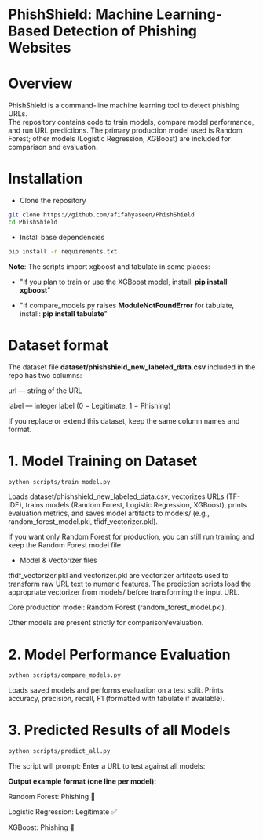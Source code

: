 # **PhishShield: Machine Learning-Based Detection of Phishing Websites**

# **Overview**

PhishShield is a command-line machine learning tool to detect phishing URLs.  
The repository contains code to train models, compare model performance, and run URL predictions. The primary production model used is Random Forest; other models (Logistic Regression, XGBoost) are included for comparison and evaluation.

# **Installation**

- Clone the repository
 ```bash  
git clone https://github.com/afifahyaseen/PhishShield
cd PhishShield 
```
- Install base dependencies
 ```bash  
pip install -r requirements.txt
 ```  
**Note**: The scripts import xgboost and tabulate in some places:

- "If you plan to train or use the XGBoost model, install: **pip install xgboost**"

- "If compare_models.py raises **ModuleNotFoundError** for tabulate, install: **pip install tabulate**"

# **Dataset format**

The dataset file **dataset/phishshield_new_labeled_data.csv** included in the repo has two columns:

url — string of the URL

label — integer label (0 = Legitimate, 1 = Phishing)

If you replace or extend this dataset, keep the same column names and format.

# 1. Model Training on Dataset
```bash 
python scripts/train_model.py
```
Loads dataset/phishshield_new_labeled_data.csv, vectorizes URLs (TF-IDF), trains models (Random Forest, Logistic Regression, XGBoost), prints evaluation metrics, and saves model artifacts to models/ (e.g., random_forest_model.pkl, tfidf_vectorizer.pkl).

If you want only Random Forest for production, you can still run training and keep the Random Forest model file.

- Model & Vectorizer files
  
tfidf_vectorizer.pkl and vectorizer.pkl are vectorizer artifacts used to transform raw URL text to numeric features. The prediction scripts load the appropriate vectorizer from models/ before transforming the input URL.

Core production model: Random Forest (random_forest_model.pkl).

Other models are present strictly for comparison/evaluation.

# 2. Model Performance Evaluation
```bash 
python scripts/compare_models.py
```
Loads saved models and performs evaluation on a test split. Prints accuracy, precision, recall, F1 (formatted with tabulate if available).

# 3. Predicted Results of all Models

```bash 
python scripts/predict_all.py
```
The script will prompt: Enter a URL to test against all models:

**Output example format (one line per model):**

Random Forest: Phishing 🚨

Logistic Regression: Legitimate ✅

XGBoost: Phishing 🚨

